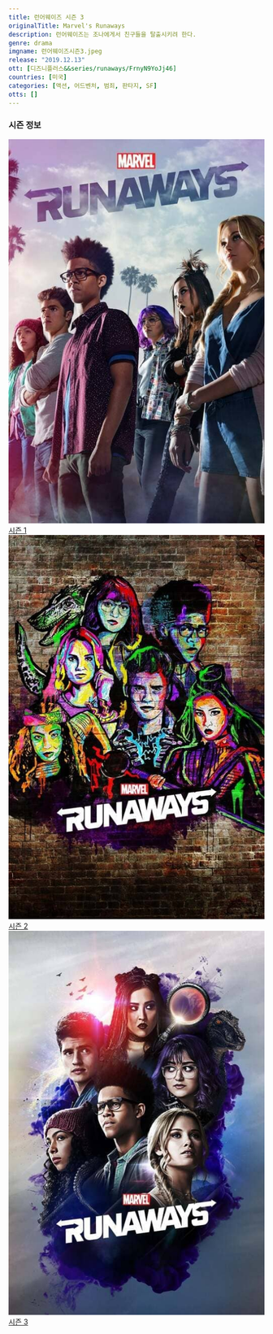 ```yaml
---
title: 런어웨이즈 시즌 3
originalTitle: Marvel's Runaways
description: 런어웨이즈는 조나에게서 친구들을 탈출시키려 한다.
genre: drama
imgname: 런어웨이즈시즌3.jpeg
release: "2019.12.13"
ott: [디즈니플러스&&series/runaways/FrnyN9YoJj46]
countries: [미국]
categories: [액션, 어드벤처, 범죄, 판타지, SF]
otts: []
---
```


### 시즌 정보

<div class="season-list">
<div class="item">
<a href="/drama/런어웨이즈시즌1" >
<img src="/poster/런어웨이즈시즌1.jpeg" alt="런어웨이즈시즌1 포스터 ">
시즌 1</a>
</div>

<div class="item">
<a href="/drama/런어웨이즈시즌2" >
<img src="/poster/런어웨이즈시즌2.jpeg" alt="런어웨이즈시즌2 포스터 ">
시즌 2</a>
</div>

<div class="item">
<a href="/drama/런어웨이즈시즌3" >
<img src="/poster/런어웨이즈시즌3.jpeg" alt="런어웨이즈시즌3 포스터 ">
시즌 3</a>
</div>
</div>
